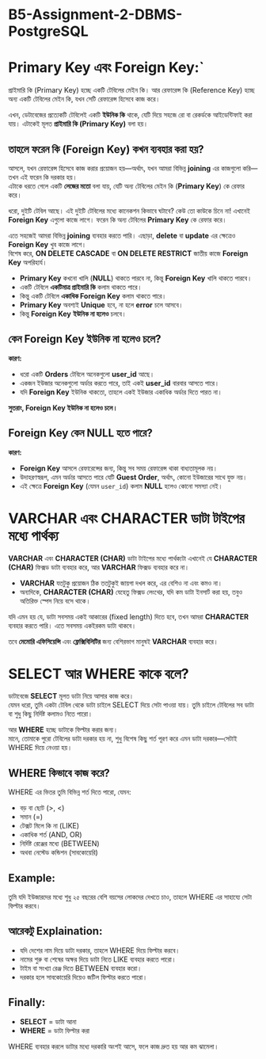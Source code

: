# B5-Assignment-2-DBMS-PostgreSQL
# Primary Key এবং Foreign Key:`
প্রাইমারি কি (Primary Key) হচ্ছে একটি টেবিলের মেইন কি। আর রেফারেন্স কি (Reference Key) হচ্ছে অন্য একটি টেবিলের মেইন কি, যখন সেটি রেফারেন্স হিসেবে কাজ করে।

এখন, ডেটাবেজের প্রত্যেকটি টেবিলেই একটি **ইউনিক কি** থাকে, যেটি দিয়ে সহজে রো বা রেকর্ডকে আইডেন্টিফাই করা যায়। এটাকেই মূলত **প্রাইমারি কি (Primary Key)** বলা হয়।

## তাহলে ফরেন কি (Foreign Key) কখন ব্যবহার করা হয়?

আসলে, যখন রেফারেন্স হিসেবে কাজ করার প্রয়োজন হয়—অর্থাৎ, যখন আমরা বিভিন্ন **joining** এর কাজগুলো করি—তখন এই ফরেন কি দরকার হয়।  
এটাকে ধরতে গেলে একটি **লেজের মতো** বলা যায়, যেটি অন্য টেবিলের মেইন কি (**Primary Key**) কে রেফার করে।

ধরো, দুইটি টেবিল আছে। এই দুইটি টেবিলের মধ্যে কানেকশন কিভাবে ঘটাবে? কেউ তো কাউকে চিনে না! এখানেই **Foreign Key** এগুলো কাজে লাগে। ফরেন কি অন্য টেবিলের **Primary Key** কে রেফার করে।

এতে সহজেই আমরা বিভিন্ন **joining** ব্যবহার করতে পারি। এছাড়া, **delete** বা **update** এর ক্ষেত্রেও **Foreign Key** খুব কাজে লাগে।  
বিশেষ করে, **ON DELETE CASCADE** বা **ON DELETE RESTRICT** জাতীয় কাজে **Foreign Key** অপরিহার্য।

- **Primary Key** কখনো খালি (**NULL**) থাকতে পারবে না, কিন্তু **Foreign Key** খালি থাকতে পারবে।
- একটি টেবিলে **একটিমাত্র প্রাইমারি কি** কলাম থাকতে পারে।
- কিন্তু একটি টেবিলে **একাধিক Foreign Key** কলাম থাকতে পারে।
- **Primary Key** অবশ্যই **Unique** হবে, না হলে **error** চলে আসবে।
- কিন্তু **Foreign Key** **ইউনিক না হলেও** চলবে।

## কেন Foreign Key ইউনিক না হলেও চলে?

**কারণ:**  
- ধরো একটি **Orders** টেবিলে অনেকগুলো **user_id** আছে।
- একজন ইউজার অনেকগুলো অর্ডার করতে পারে, তাই একই **user_id** বারবার আসতে পারে।
- যদি **Foreign Key** ইউনিক থাকতো, তাহলে একই ইউজার একাধিক অর্ডার দিতে পারত না।

**সুতরাং, Foreign Key ইউনিক না হলেও চলে।**

## Foreign Key কেন NULL হতে পারে?

**কারণ:**  
- **Foreign Key** আসলে রেফারেন্সের জন্য, কিন্তু সব সময় রেফারেন্স থাকা বাধ্যতামূলক নয়।
- উদাহরণস্বরূপ, এমন অর্ডার আসতে পারে যেটি **Guest Order**, অর্থাৎ, কোনো ইউজারের সাথে যুক্ত নয়।
- এই ক্ষেত্রে **Foreign Key** (যেমন `user_id`) কলাম **NULL** হলেও কোনো সমস্যা নেই।


# VARCHAR এবং CHARACTER ডাটা টাইপের মধ্যে পার্থক্য

**VARCHAR** এবং **CHARACTER (CHAR)** ডাটা টাইপের মধ্যে পার্থক্যটা এখানেই যে **CHARACTER (CHAR)** ফিক্সড ডাটা ব্যবহার করে, আর **VARCHAR** ফিক্সড ব্যবহার করে না।

- **VARCHAR** যতটুকু প্রয়োজন ঠিক ততটুকুই জায়গা দখল করে, এর বেশিও না এবং কমও না।  
- অন্যদিকে, **CHARACTER (CHAR)** যেহেতু ফিক্সড লেংথের, যদি কম ডাটা ইনসার্ট করা হয়, তবুও অতিরিক্ত স্পেস নিয়ে বসে থাকে।

যদি এমন হয় যে, ডাটা সবসময় একই আকারের (fixed length) দিতে হবে, তখন আমরা **CHARACTER** ব্যবহার করতে পারি। এতে সবসময় একইরকম ডাটা থাকবে।

তবে **মেমোরি এফিসিয়েন্সি** এবং **ফ্লেক্সিবিলিটির** জন্য বেশিরভাগ মানুষই **VARCHAR** ব্যবহার করে।



# SELECT আর WHERE কাকে বলে?

ডাটাবেজে **SELECT** মূলত ডাটা নিয়ে আসার কাজ করে।  
যেমন ধরো, তুমি একটা টেবিল থেকে ডাটা চাইলে SELECT দিয়ে সেটা পাওয়া যায়। তুমি চাইলে টেবিলের সব ডাটা বা শুধু কিছু নির্দিষ্ট কলামও নিতে পারো।

আর **WHERE** হচ্ছে ডাটাকে ফিল্টার করার জন্য।  
মানে, তোমাকে পুরো টেবিলের ডাটা দরকার হয় না, শুধু বিশেষ কিছু শর্ত পূরণ করে এমন ডাটা দরকার—সেটাই WHERE দিয়ে নেওয়া হয়। 

## WHERE কিভাবে কাজ করে?

WHERE এর ভিতর তুমি বিভিন্ন শর্ত দিতে পারো, যেমন:  
- বড় বা ছোট (>, <)  
- সমান (=)  
- টেক্সট মিলে কি না (LIKE)  
- একাধিক শর্ত (AND, OR)  
- নির্দিষ্ট রেঞ্জের মধ্যে (BETWEEN)  
- অথবা নেস্টেড কন্ডিশন (সাবকোয়েরি)

## Example:

তুমি যদি ইউজারদের মধ্যে শুধু ২৫ বছরের বেশি বয়সের লোকদের দেখতে চাও, তাহলে WHERE এর সাহায্যে সেটা ফিল্টার করবে।

## আরেকটু Explaination:

- যদি দেশের নাম দিয়ে ডাটা দরকার, তাহলে WHERE দিয়ে ফিল্টার করবে।  
- নামের শুরু বা শেষের অক্ষর দিয়ে ডাটা নিতে LIKE ব্যবহার করতে পারো।  
- টাইম বা সংখ্যা রেঞ্জ দিতে BETWEEN ব্যবহার করো।  
- দরকার হলে সাবকোয়েরি দিয়েও জটিল ফিল্টার করতে পারো।

## Finally:

- **SELECT** = ডাটা আনা  
- **WHERE** = ডাটা ফিল্টার করা

WHERE ব্যবহার করলে ডাটার মধ্যে দরকারি অংশই আসে, ফলে কাজ দ্রুত হয় আর কম ঝামেলা।
